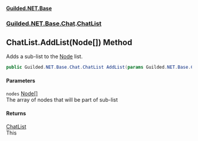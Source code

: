 
#### [Guilded.NET.Base](Guilded_NET_Base 'Guilded_NET_Base')
### [Guilded.NET.Base.Chat](Guilded_NET_Base#Guilded_NET_Base_Chat 'Guilded.NET.Base.Chat').[ChatList](ChatList 'Guilded.NET.Base.Chat.ChatList')
## ChatList.AddList(Node[]) Method
Adds a sub-list to the [Node](Node 'Guilded.NET.Base.Chat.Node') list.  
```csharp
public Guilded.NET.Base.Chat.ChatList AddList(params Guilded.NET.Base.Chat.Node[] nodes);
```

#### Parameters
<a name='Guilded_NET_Base_Chat_ChatList_AddList(Guilded_NET_Base_Chat_Node__)_nodes'></a>
`nodes` [Node](Node 'Guilded.NET.Base.Chat.Node')[[]](https://docs.microsoft.com/en-us/dotnet/api/System.Array 'System.Array')  
The array of nodes that will be part of sub-list
  

#### Returns
[ChatList](ChatList 'Guilded.NET.Base.Chat.ChatList')  
This
